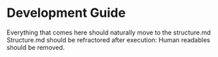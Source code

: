 Development Guide
=================

Everything that comes here should naturally move to the structure.md
Structure.md should be refractored after execution: Human readables should
be removed.
